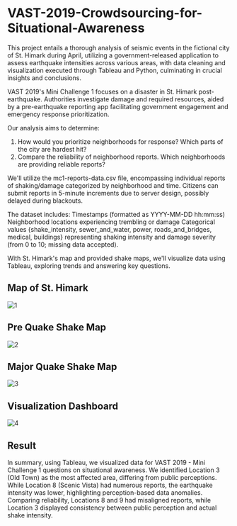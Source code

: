 # VAST-2019-Crowdsourcing-for-Situational-Awareness
This project entails a thorough analysis of seismic events in the fictional city of St. Himark during April, utilizing a government-released application to assess earthquake intensities across various areas, with data cleaning and visualization executed through Tableau and Python, culminating in crucial insights and conclusions.

VAST 2019's Mini Challenge 1 focuses on a disaster in St. Himark post-earthquake. Authorities investigate damage and required resources, aided by a pre-earthquake reporting app facilitating government engagement and emergency response prioritization.

Our analysis aims to determine:
1. How would you prioritize neighborhoods for response? Which parts of the city are hardest hit? 
2. Compare the reliability of neighborhood reports. Which neighborhoods are providing reliable reports? 

We'll utilize the mc1-reports-data.csv file, encompassing individual reports of shaking/damage categorized by neighborhood and time. Citizens can submit reports in 5-minute increments due to server design, possibly delayed during blackouts.

The dataset includes:
Timestamps (formatted as YYYY-MM-DD hh:mm:ss)
Neighborhood locations experiencing trembling or damage
Categorical values {shake_intensity, sewer_and_water, power, roads_and_bridges, medical, buildings} representing shaking intensity and damage severity (from 0 to 10; missing data accepted).

With St. Himark's map and provided shake maps, we'll visualize data using Tableau, exploring trends and answering key questions.
## Map of St. Himark
![1](https://github.com/faizaligola/VAST-2019-Crowdsourcing-for-Situational-Awareness/assets/80847944/2bb6c15c-a199-4f86-a0c4-d263431fd267)
## Pre Quake Shake Map
![2](https://github.com/faizaligola/VAST-2019-Crowdsourcing-for-Situational-Awareness/assets/80847944/1ec58016-8289-4983-9d0f-efeeee706945)
## Major Quake Shake Map
![3](https://github.com/faizaligola/VAST-2019-Crowdsourcing-for-Situational-Awareness/assets/80847944/65c73a62-5e18-4e18-ae87-6c7839e232c7)
## Visualization Dashboard
![4](https://github.com/faizaligola/VAST-2019-Crowdsourcing-for-Situational-Awareness/assets/80847944/a3ba9247-88c6-469b-a8c9-e39889ea3165)

## Result
In summary, using Tableau, we visualized data for VAST 2019 - Mini Challenge 1 questions on situational awareness. We identified Location 3 (Old Town) as the most affected area, differing from public perceptions. While Location 8 (Scenic Vista) had numerous reports, the earthquake intensity was lower, highlighting perception-based data anomalies. Comparing reliability, Locations 8 and 9 had misaligned reports, while Location 3 displayed consistency between public perception and actual shake intensity.

